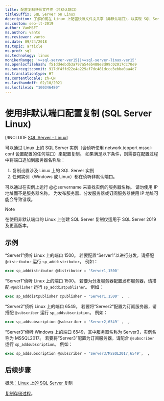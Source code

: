 ```yaml
---
title: 配置复制快照文件夹（非默认端口）
titleSuffix: SQL Server on Linux
description: 了解如何在 Linux 上配置快照文件夹共享（非默认端口），以实现 SQL Server 复制。
ms.custom: seo-lt-2019
author: VanMSFT
ms.author: vanto
ms.reviewer: vanto
ms.date: 09/24/2018
ms.topic: article
ms.prod: sql
ms.technology: linux
monikerRange: '>=sql-server-ver15||>=sql-server-linux-ver15'
ms.openlocfilehash: f51dd4ebdb3a797a54eb488e8d99c02017dc70e9
ms.sourcegitcommit: 917df4ffd22e4a229af7dc481dcce3ebba0aa4d7
ms.translationtype: HT
ms.contentlocale: zh-CN
ms.lasthandoff: 02/10/2021
ms.locfileid: "100346480"
---
```

# <a name="configure-replication-with-non-default-ports-sql-server-linux"></a>使用非默认端口配置复制 (SQL Server Linux)

[!INCLUDE [SQL Server - Linux](../includes/applies-to-version/sql-linux.md)]

可以通过 Linux 上的 SQL Server 实例（会侦听使用 network.tcpport mssql-conf 设置配置的任何端口）来配置复制。 如果满足以下条件，则需要在配置过程中将端口追加到服务器名称后：

1. 复制设置涉及 Linux 上的 SQL Server 实例
2. 任何实例（Windows 或 Linux）都在侦听非默认端口。 

可以通过在实例上运行 @@servername 来查找实例的服务器名称。 请勿使用 IP 地址而不是服务器名称。 为发布服务器、分发服务器或订阅服务器使用 IP 地址可能会导致错误。

> [!NOTE]
> 在使用非默认端口的 Linux 上创建 SQL Server 复制仅适用于 SQL Server 2019 及更高版本。

## <a name="examples"></a>示例

“Server1”侦听 Linux 上的端口 1500。 若要配置“Server1”以进行分发，请搭配 `@distributor` 运行 `sp_adddistributor`。 例如： 

```sql
exec sp_adddistributor @distributor = 'Server1,1500'
```

“Server1”侦听 Linux 上的端口 1500。 若要为分发服务器配置发布服务器，请搭配 `@publisher` 运行 `sp_adddistpublisher`。 例如：

```sql
exec sp_adddistpublisher @publisher = 'Server1,1500' ,  ,  
```

“Server2”侦听 Linux 上的端口 6549。 若要将“Server2”配置为订阅服务器，请搭配 `@subscriber` 运行 `sp_addsubscription`。 例如：

```sql
exec sp_addsubscription @subscriber = 'Server2,6549' ,  ,  
```

“Server3”侦听 Windows 上的端口 6549，其中服务器名称为 Server3，实例名称为 MSSQL2017。 若要将“Server3”配置为订阅服务器，请配合 `@subscriber` 运行 `sp_addsubscription`。 例如：

```sql
exec sp_addsubscription @subscriber = 'Server3/MSSQL2017,6549',  ,  
```

## <a name="next-steps"></a>后续步骤

[概念：Linux 上的 SQL Server 复制](sql-server-linux-replication.md)

[复制存储过程](../relational-databases/system-stored-procedures/replication-stored-procedures-transact-sql.md)。

